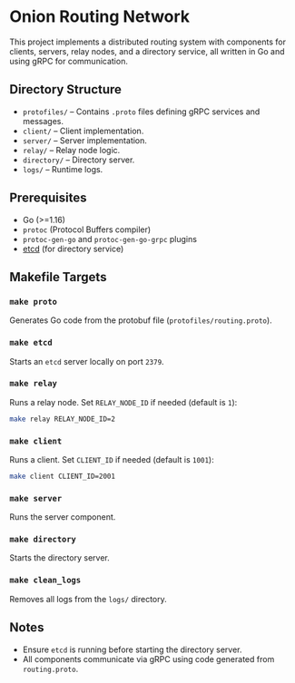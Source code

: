 # Onion Routing Network

This project implements a distributed routing system with components for clients, servers, relay nodes, and a directory service, all written in Go and using gRPC for communication.

## Directory Structure

* `protofiles/` – Contains `.proto` files defining gRPC services and messages.
* `client/` – Client implementation.
* `server/` – Server implementation.
* `relay/` – Relay node logic.
* `directory/` – Directory server.
* `logs/` – Runtime logs.

## Prerequisites

* Go (>=1.16)
* `protoc` (Protocol Buffers compiler)
* `protoc-gen-go` and `protoc-gen-go-grpc` plugins
* [etcd](https://etcd.io/) (for directory service)

## Makefile Targets

### `make proto`

Generates Go code from the protobuf file (`protofiles/routing.proto`).

### `make etcd`

Starts an `etcd` server locally on port `2379`.

### `make relay`

Runs a relay node. Set `RELAY_NODE_ID` if needed (default is `1`):

```sh
make relay RELAY_NODE_ID=2
```

### `make client`

Runs a client. Set `CLIENT_ID` if needed (default is `1001`):

```sh
make client CLIENT_ID=2001
```

### `make server`

Runs the server component.

### `make directory`

Starts the directory server.

### `make clean_logs`

Removes all logs from the `logs/` directory.

## Notes

* Ensure `etcd` is running before starting the directory server.
* All components communicate via gRPC using code generated from `routing.proto`.
